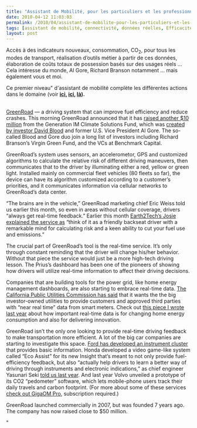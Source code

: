 ```yaml
---
title: "Assistant de Mobilité, pour les particuliers et les professionnels"
date: 2010-04-12 11:03:03
permalink: /2010/04/assistant-de-mobilite-pour-les-particuliers-et-les-professionnels.html
tags: [assistant de mobilité, connectivité, données réelles, Efficacité énergétique, internet, partage de données]
layout: post
---
```


<p><span>Accès à des indicateurs nouveaux, consommation, CO<sub>2</sub>, pour tous les modes de transport, réalisation d’outils métier à partir de ces données, élaboration de coûts totaux de possession basés sur des usages réels … Cela intéresse du monde, Al Gore, Richard Branson notamment … mais également vous et moi.</span></p> <p><span>Ce premier niveau" d'assistant de mobilité complète les différentes actions dans le domaine (voir <strong><a href="https://gabrielplassat.github.io/transportsdufutur/2010/04/le-compagnon-de-la-sncf-futur-assistant-personnel-de-mobilite.html"" target=""_blank"">ici</a>, <a href="https://gabrielplassat.github.io/transportsdufutur/2010/03/aujourdhui-le-tarif-du-stationnement-temps-reel-demain-les-mobilites.html"" target=""_blank"">ici</a>, <a href="https://gabrielplassat.github.io/transportsdufutur/2010/02/personnal-travel-assistant-cisco.html"" target=""_blank"">là</a>). </strong></span></p> <p><span><a href="https://gabrielplassat.github.io/transportsdufutur/wp-content/uploads/sites/6/old/6a0120a66d2ad4970b01347fd0a0d8970c-pi.jpg"" rel=""lightbox""><img alt=""Greenroad"" border=""0"" class=""asset asset-image at-xid-6a0120a66d2ad4970b01347fd0a0d8970c "" src=""/wp-content/uploads/sites/6/old/6a0120a66d2ad4970b01347fd0a0d8970c-500pi.jpg"" title=""Greenroad"" /></a> <br /> </span><span lang=""EN""><a href=""http://www.greenroad.com/""><font color=""#800080"">GreenRoad</font></a> — a driving system that can improve fuel efficiency and reduce crashes. This morning GreenRoad announced that it has <a href=""http://www.prweb.com/releases/2010/02/prweb3632994.htm"">raised another $10 million</a> from the Generation IM Climate Solutions Fund, which was <a href=""http://earth2tech.com/2009/12/07/david-blood-a-strong-cop15-treaty-will-unleash-innovation-green-economy/"">created by investor David Blood</a> and former U.S. Vice President Al Gore. The so-called Blood and Gore duo join a long list of investors including Richard Branson’s Virgin Green Fund, and the VCs at Benchmark Capital.</span></p> <p><span lang=""EN"">GreenRoad’s system uses sensors, an accelerometor, GPS and customized algorithms to calculate the relative risk of different driving maneuvers, then communicates that to the driver by illuminating either a red, yellow or green light. Installed mainly on commercial fleet vehicles (80 fleets so far), the device can have its algorithm customized according to a customer’s priorities, and it communicates information via cellular networks to GreenRoad’s data center. </span></p> <p><span lang=""EN""> </span></p>  <!--more-->  <p><span lang=""EN"">“The brains are in the vehicle,” GreenRoad marketing chief Eric Weiss told us earlier this month, so even in areas without cellular coverage, drivers “always get real-time feedback.” Earlier this month <a href=""http://earth2tech.com/2010/02/05/greenroad-maxing-out-mpg-with-real-time-feedback/"">Earth2Tech’s Josie explained the service as</a> “think of it as a friendly backseat driver with a remarkable mind for calculating risk and a keen ability to cut your fuel use and emissions.”</span></p> <p><span lang=""EN"">The crucial part of GreenRoad’s tool is the real-time service. It’s only through constant reminding that the driver will change his/her behavior. Without that piece the service would just be a more high-tech driving lesson. The Prius’s dashboard has been one of the pioneers of showing how drivers will utilize real-time information to affect their driving decisions.</span></p> <p><span lang=""EN"">Companies that are building tools for the power grid, like home energy management dashboards, are also starting to embrace real-time data. <a href=""http://earth2tech.com/2010/02/19/cali-utilities-get-ready-to-give-your-customers-smart-meter-data/"">The California Public Utilities Commission has said</a> that it wants the the big investor-owned utilities to provide customers and approved third parties with “near real time” data from smart meters. Check out <a href=""http://earth2tech.com/2009/06/05/why-the-smart-grid-wont-have-the-innovations-of-the-internet-any-time-soon/"">this piece I wrote last year</a> about how important real-time data is for changing home energy consumption and also for delivering innovation.</span></p> <p><span lang=""EN"">GreenRoad isn’t the only one looking to provide real-time driving feedback to make transportation more efficient. A lot of the big car companies are starting to investigate this space. <a href=""http://earth2tech.com/2010/02/05/greenroad-maxing-out-mpg-with-real-time-feedback/"">Ford has developed an instrument cluster</a> that provides basic information. Honda developed a video game-like system called “Eco Assist” for its new Insight that’s meant to not only provide fuel-efficiency feedback, but also “actually help drivers to learn a better way of driving through instruments and electronic indications,” as chief engineer Yasunari Seki <a href=""http://earth2tech.com/2009/05/29/greenroad-fuels-up-with-more-vc-cash/"">told us last year</a>. And last year Volvo unveiled a prototype of its CO2 “pedometer” software, which lets mobile-phone users track their daily travels and carbon footprint. (For more about some of these services <a href=""http://pro.gigaom.com/2009/04/long-view-location-based-services-beyond-navigation/"">check out GigaOM Pro</a>, subscription required.)</span></p> <p><span lang=""EN"">GreenRoad launched commercially in 2007, but was founded 7 years ago. The company has now raised close to $50 million.</span></p>"
